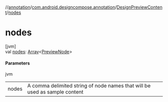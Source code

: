 //[annotation](../../../index.md)/[com.android.designcompose.annotation](../index.md)/[DesignPreviewContent](index.md)/[nodes](nodes.md)

# nodes

[jvm]\
val [nodes](nodes.md): [Array](https://kotlinlang.org/api/latest/jvm/stdlib/kotlin/-array/index.html)&lt;[PreviewNode](../-preview-node/index.md)&gt;

#### Parameters

jvm

| | |
|---|---|
| nodes | A comma delimited string of node names that will be used as sample content |

